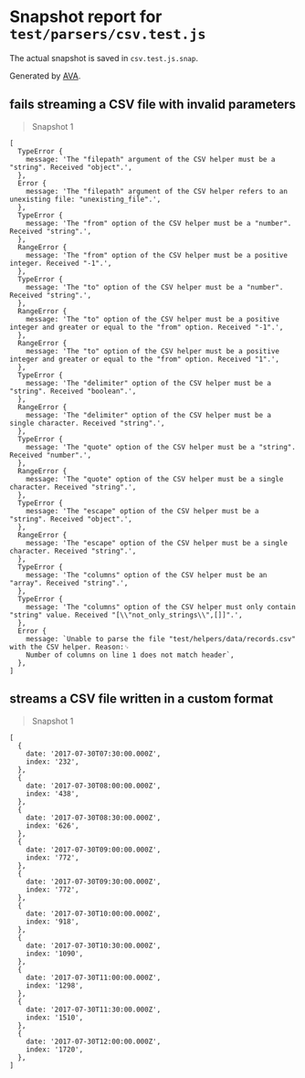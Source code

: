 # Snapshot report for `test/parsers/csv.test.js`

The actual snapshot is saved in `csv.test.js.snap`.

Generated by [AVA](https://ava.li).

## fails streaming a CSV file with invalid parameters

> Snapshot 1

    [
      TypeError {
        message: 'The "filepath" argument of the CSV helper must be a "string". Received "object".',
      },
      Error {
        message: 'The "filepath" argument of the CSV helper refers to an unexisting file: "unexisting_file".',
      },
      TypeError {
        message: 'The "from" option of the CSV helper must be a "number". Received "string".',
      },
      RangeError {
        message: 'The "from" option of the CSV helper must be a positive integer. Received "-1".',
      },
      TypeError {
        message: 'The "to" option of the CSV helper must be a "number". Received "string".',
      },
      RangeError {
        message: 'The "to" option of the CSV helper must be a positive integer and greater or equal to the "from" option. Received "-1".',
      },
      RangeError {
        message: 'The "to" option of the CSV helper must be a positive integer and greater or equal to the "from" option. Received "1".',
      },
      TypeError {
        message: 'The "delimiter" option of the CSV helper must be a "string". Received "boolean".',
      },
      RangeError {
        message: 'The "delimiter" option of the CSV helper must be a single character. Received "string".',
      },
      TypeError {
        message: 'The "quote" option of the CSV helper must be a "string". Received "number".',
      },
      RangeError {
        message: 'The "quote" option of the CSV helper must be a single character. Received "string".',
      },
      TypeError {
        message: 'The "escape" option of the CSV helper must be a "string". Received "object".',
      },
      RangeError {
        message: 'The "escape" option of the CSV helper must be a single character. Received "string".',
      },
      TypeError {
        message: 'The "columns" option of the CSV helper must be an "array". Received "string".',
      },
      TypeError {
        message: 'The "columns" option of the CSV helper must only contain "string" value. Received "[\\"not_only_strings\\",[]]".',
      },
      Error {
        message: `Unable to parse the file "test/helpers/data/records.csv" with the CSV helper. Reason:␊
        Number of columns on line 1 does not match header`,
      },
    ]

## streams a CSV file written in a custom format

> Snapshot 1

    [
      {
        date: '2017-07-30T07:30:00.000Z',
        index: '232',
      },
      {
        date: '2017-07-30T08:00:00.000Z',
        index: '438',
      },
      {
        date: '2017-07-30T08:30:00.000Z',
        index: '626',
      },
      {
        date: '2017-07-30T09:00:00.000Z',
        index: '772',
      },
      {
        date: '2017-07-30T09:30:00.000Z',
        index: '772',
      },
      {
        date: '2017-07-30T10:00:00.000Z',
        index: '918',
      },
      {
        date: '2017-07-30T10:30:00.000Z',
        index: '1090',
      },
      {
        date: '2017-07-30T11:00:00.000Z',
        index: '1298',
      },
      {
        date: '2017-07-30T11:30:00.000Z',
        index: '1510',
      },
      {
        date: '2017-07-30T12:00:00.000Z',
        index: '1720',
      },
    ]
